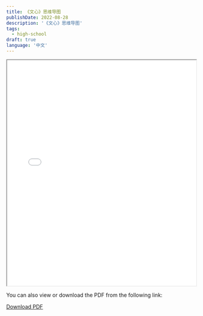 ```yaml
---
title: 《文心》思维导图
publishDate: 2022-08-28
description: '《文心》思维导图'
tags:
  - high-school
draft: true
language: '中文'
---
```


<iframe src="/slides/wenxin-mindmap.pdf" width="100%" height="600"></iframe>

You can also view or download the PDF from the following link:

[Download PDF](/slides/wenxin-mindmap.pdf)